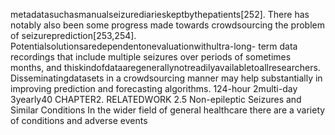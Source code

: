 metadatasuchasmanualseizurediarieskeptbythepatients[252].
There has notably also been some progress made towards crowdsourcing the problem of
seizureprediction[253,254]. Potentialsolutionsaredependentonevaluationwithultra-long-
term data recordings that include multiple seizures over periods of sometimes months, and
thiskindofdataaregenerallynotreadilyavailabletoallresearchers. Disseminatingdatasets
in a crowdsourcing manner may help substantially in improving prediction and forecasting
algorithms.
124-hour
2multi-day
3yearly40 CHAPTER2. RELATEDWORK
2.5 Non-epileptic Seizures and Similar Conditions
In the wider field of general healthcare there are a variety of conditions and adverse events